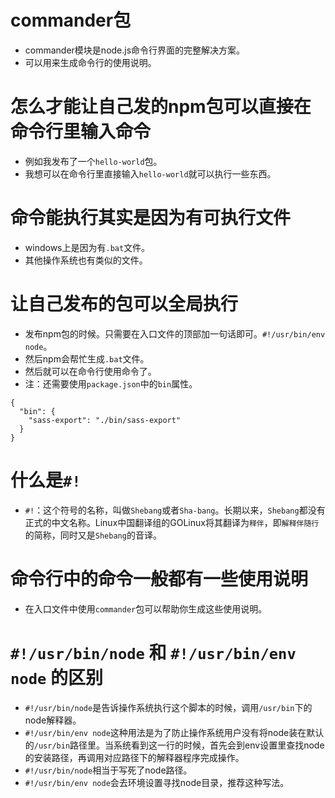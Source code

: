 # commander包
* commander模块是node.js命令行界面的完整解决方案。
* 可以用来生成命令行的使用说明。

# 怎么才能让自己发的npm包可以直接在命令行里输入命令
* 例如我发布了一个```hello-world```包。
* 我想可以在命令行里直接输入```hello-world```就可以执行一些东西。

# 命令能执行其实是因为有可执行文件
* windows上是因为有```.bat```文件。
* 其他操作系统也有类似的文件。

# 让自己发布的包可以全局执行
* 发布npm包的时候。只需要在入口文件的顶部加一句话即可。```#!/usr/bin/env node```。
* 然后npm会帮忙生成```.bat```文件。
* 然后就可以在命令行使用命令了。
* 注：还需要使用`package.json`中的`bin`属性。
```
{
  "bin": {
    "sass-export": "./bin/sass-export"
  }
}
```

# 什么是`#!`
* `#!`：这个符号的名称，叫做`Shebang`或者`Sha-bang`。长期以来，`Shebang`都没有正式的中文名称。Linux中国翻译组的GOLinux将其翻译为`释伴`，即`解释伴随行`的简称，同时又是`Shebang`的音译。

# 命令行中的命令一般都有一些使用说明
* 在入口文件中使用```commander```包可以帮助你生成这些使用说明。

# ```#!/usr/bin/node``` 和 ```#!/usr/bin/env node``` 的区别
* ```#!/usr/bin/node```是告诉操作系统执行这个脚本的时候，调用```/usr/bin```下的node解释器。
* ```#!/usr/bin/env node```这种用法是为了防止操作系统用户没有将node装在默认的```/usr/bin```路径里。当系统看到这一行的时候，首先会到env设置里查找node的安装路径，再调用对应路径下的解释器程序完成操作。
* ```#!/usr/bin/node```相当于写死了node路径。
* ```#!/usr/bin/env node```会去环境设置寻找node目录，推荐这种写法。
